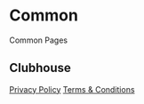 # Common
Common Pages
## Clubhouse
[Privacy Policy](/common/privacy-policy-clubhouse.md)
[Terms & Conditions](/common/term-conditions-clubhouse.md)